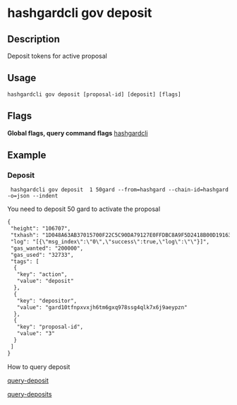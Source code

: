 # hashgardcli gov deposit

## Description

Deposit tokens for active proposal


## Usage

```shell
hashgardcli gov deposit [proposal-id] [deposit] [flags]
```
## Flags

**Global flags, query command flags** [hashgardcli](../README.md)

## Example

### Deposit

```shell
 hashgardcli gov deposit  1 50gard --from=hashgard --chain-id=hashgard -o=json --indent
```

You need to deposit 50 gard to activate the proposal

```txt
{
 "height": "106707",
 "txhash": "1D048A63AB37015700F22C5C90DA79127E0FFDBC8A9F5D2418B00D1916389B74",
 "log": "[{\"msg_index\":\"0\",\"success\":true,\"log\":\"\"}]",
 "gas_wanted": "200000",
 "gas_used": "32733",
 "tags": [
  {
   "key": "action",
   "value": "deposit"
  },
  {
   "key": "depositor",
   "value": "gard10tfnpxvxjh6tm6gxq978ssg4qlk7x6j9aeypzn"
  },
  {
   "key": "proposal-id",
   "value": "3"
  }
 ]
}
```

How to query deposit


[query-deposit](query-deposit.md)

[query-deposits](query-deposits.md)
